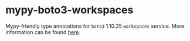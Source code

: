 # mypy-boto3-workspaces

Mypy-friendly type annotations for `boto3` 1.10.25 `workspaces` service.
More information can be found [here](https://github.com/vemel/mypy_boto3).